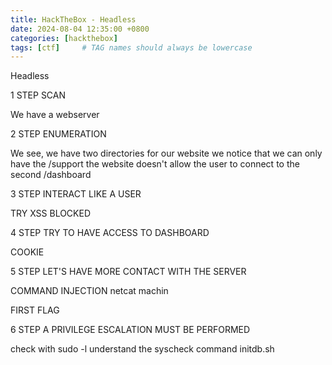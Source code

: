 ```yaml
---
title: HackTheBox - Headless
date: 2024-08-04 12:35:00 +0800
categories: [hackthebox]
tags: [ctf]     # TAG names should always be lowercase
---
```


Headless

1 STEP SCAN 

We have a webserver 

2 STEP ENUMERATION

We see, we have two directories for our website
we notice that we can only have the /support 
the website doesn't allow the user to connect to the second /dashboard

3 STEP INTERACT LIKE A USER

TRY XSS 
BLOCKED

4 STEP TRY TO HAVE ACCESS TO DASHBOARD

COOKIE

5 STEP LET'S HAVE MORE CONTACT WITH THE SERVER

COMMAND INJECTION
netcat machin 

FIRST FLAG

6 STEP A PRIVILEGE ESCALATION MUST BE PERFORMED

check with sudo -l
understand the syscheck command
initdb.sh
























